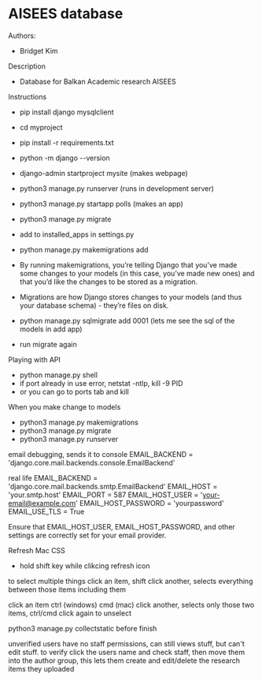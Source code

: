 # AISEES database

Authors:
* Bridget Kim

Description
* Database for Balkan Academic research AISEES

Instructions
* pip install django mysqlclient
* cd myproject
* pip install -r requirements.txt
* python -m django --version
* django-admin startproject mysite (makes webpage)
* python3 manage.py runserver (runs in development server)
* python3 manage.py startapp polls (makes an app)
* python3 manage.py migrate
* add to installed_apps in settings.py
* python manage.py makemigrations add
* By running makemigrations, you’re telling Django that you’ve made some changes to your models (in this case, you’ve made new ones) and that you’d like the changes to be stored as a migration.

* Migrations are how Django stores changes to your models (and thus your database schema) - they’re files on disk. 
* python manage.py sqlmigrate add 0001 (lets me see the sql of the models in add app)
* run migrate again

Playing with API
* python manage.py shell
* if port already in use error, netstat -ntlp, kill -9 PID
* or you can go to ports tab and kill

When you make change to models
* python3 manage.py makemigrations
* python3 manage.py migrate
* python3 manage.py runserver


email
debugging, sends it to console
EMAIL_BACKEND = 'django.core.mail.backends.console.EmailBackend'


real life
EMAIL_BACKEND = 'django.core.mail.backends.smtp.EmailBackend'
EMAIL_HOST = 'your.smtp.host'
EMAIL_PORT = 587
EMAIL_HOST_USER = 'your-email@example.com'
EMAIL_HOST_PASSWORD = 'yourpassword'
EMAIL_USE_TLS = True

Ensure that EMAIL_HOST_USER, EMAIL_HOST_PASSWORD, and other settings are correctly set for your email provider.


Refresh Mac CSS
* hold shift key while clikcing refresh icon

to select multiple things
click an item, shift click another, selects everything between those items including them

click an item ctrl (windows) cmd (mac) click another, selects only those two items, ctrl/cmd click again to unselect


python3 manage.py collectstatic before finish

unverified users have no staff permissions, can still views stuff, but can't edit stuff.
to verify click the users name and check staff, then move them into the author group, this lets them create and edit/delete the research items they uploaded
